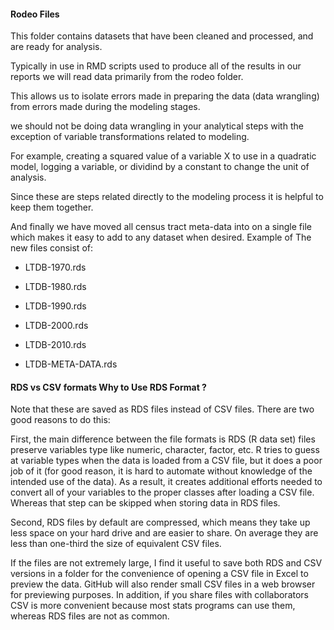 #### Rodeo Files

This folder contains datasets that have been cleaned and processed, and are ready for analysis. 

Typically in use in RMD scripts used to produce all of the results in our reports we will read data primarily from the rodeo folder.

This allows us to isolate errors made in preparing the data (data wrangling) from errors made during the modeling stages.

we should not be doing data wrangling in your analytical steps with the exception of variable transformations related to modeling. 

For example, creating a squared value of a variable X to use in a quadratic model, logging a variable, or dividind by a constant to change the unit of analysis. 

Since these are steps related directly to the modeling process it is helpful to keep them together.

And finally we have moved all census tract meta-data into on a single file which makes it easy to add to any dataset when desired. Example of The new files consist of:

- LTDB-1970.rds

- LTDB-1980.rds

- LTDB-1990.rds

- LTDB-2000.rds

- LTDB-2010.rds

- LTDB-META-DATA.rds


#### RDS vs CSV formats Why to Use RDS Format ?

Note that these are saved as RDS files instead of CSV files. There are two good reasons to do this:

First, the main difference between the file formats is RDS (R data set) files preserve variables type like numeric, character, factor, etc. R tries to guess at variable types when the data is loaded from a CSV file, but it does a poor job of it (for good reason, it is hard to automate without knowledge of the intended use of the data). As a result, it creates additional efforts needed to convert all of your variables to the proper classes after loading a CSV file. Whereas that step can be skipped when storing data in RDS files.

Second, RDS files by default are compressed, which means they take up less space on your hard drive and are easier to share. On average they are less than one-third the size of equivalent CSV files.

If the files are not extremely large, I find it useful to save both RDS and CSV versions in a folder for the convenience of opening a CSV file in Excel to preview the data. GitHub will also render small CSV files in a web browser for previewing purposes. In addition, if you share files with collaborators CSV is more convenient because most stats programs can use them, whereas RDS files are not as common.
